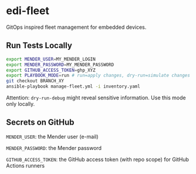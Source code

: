 # edi-fleet
GitOps inspired fleet management for embedded devices.

## Run Tests Locally

``` bash
export MENDER_USER=MY_MENDER_LOGIN
export MENDER_PASSWORD=MY_MENDER_PASSWORD
export GITHUB_ACCESS_TOKEN=ghp_XYZ
export PLAYBOOK_MODE=run # run=apply changes, dry-run=simulate changes (default), dry-run-debug=simulate changes and show debug information
git checkout BRANCH_XY
ansible-playbook manage-fleet.yml -i inventory.yaml
```

Attention: `dry-run-debug` might reveal sensitive information. Use this mode only locally.

## Secrets on GitHub

`MENDER_USER`: the Mender user (e-mail)

`MENDER_PASSWORD`: the Mender password

`GITHUB_ACCESS_TOKEN`: the GitHub access token (with repo scope) for GitHub Actions runners
